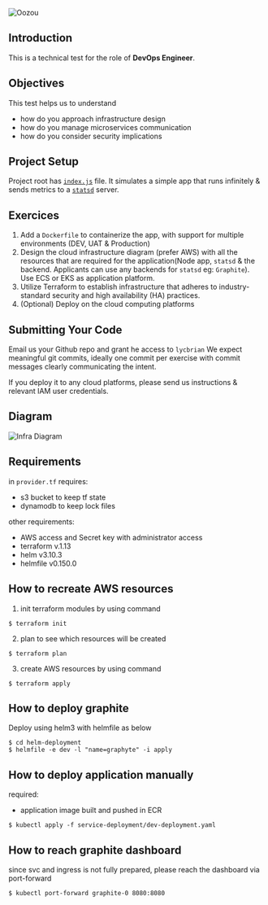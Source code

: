 ![Oozou](https://cdn.oozou.com/assets/website/favicon-32x32-31e7864857aa3fc3b35d0c34bfea6b8e0cdeb22f8f6317701c0f7f0df564543f.png)


## Introduction

This is a technical test for the role of **DevOps Engineer**.

## Objectives

This test helps us to understand
- how do you approach infrastructure design
- how do you manage microservices communication
- how do you consider security implications

## Project Setup

Project root has [`index.js`](/index.js) file. It simulates a simple app that runs infinitely & sends metrics to a [`statsd`](https://github.com/statsd/statsd) server.

## Exercices

  1. Add a `Dockerfile` to containerize the app, with support for multiple environments (DEV, UAT & Production)
  2. Design the cloud infrastructure diagram (prefer AWS) with all the resources that are required for the application(Node app, `statsd` & the backend. Applicants can use any backends for `statsd` eg: `Graphite`). Use ECS or EKS as application platform.
  3. Utilize Terraform to establish infrastructure that adheres to industry-standard security and high availability (HA) practices.
  4. (Optional) Deploy on the cloud computing platforms

## Submitting Your Code

Email us your Github repo and grant he access to `lycbrian` We expect meaningful git commits, ideally one commit per exercise with commit messages clearly communicating the intent.

If you deploy it to any cloud platforms, please send us instructions & relevant IAM user credentials.

## Diagram

![Infra Diagram](https://drive.google.com/file/d/10ZFpf13_HGf7TTV0kkHOYgmjFqvuTquz/view?usp=sharing)

## Requirements

in `provider.tf` requires:
- s3 bucket to keep tf state
- dynamodb to keep lock files

other requirements:
- AWS access and Secret key with administrator access
- terraform v.1.13
- helm v3.10.3
- helmfile v0.150.0

## How to recreate AWS resources

1. init terraform modules by using command
```
$ terraform init
```
2. plan to see which resources will be created
```
$ terraform plan
```
3. create AWS resources by using command
```
$ terraform apply
```

## How to deploy graphite

Deploy using helm3 with helmfile as below
```
$ cd helm-deployment
$ helmfile -e dev -l "name=graphyte" -i apply
```

## How to deploy application manually

required: 
- application image built and pushed in ECR
```
$ kubectl apply -f service-deployment/dev-deployment.yaml
```

## How to reach graphite dashboard

since svc and ingress is not fully prepared, please reach the dashboard via port-forward 
```
$ kubectl port-forward graphite-0 8080:8080
```